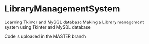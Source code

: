 # LibraryManagementSystem
Learning Tkinter and MySQL database
Making a Library management system using Tkinter and MySQL database

Code is uploaded in the MASTER branch
